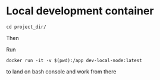 # Local development container

```
cd project_dir/
```
Then 

Run 

```docker run -it -v $(pwd):/app dev-local-node:latest```

 to land on bash console and work from there